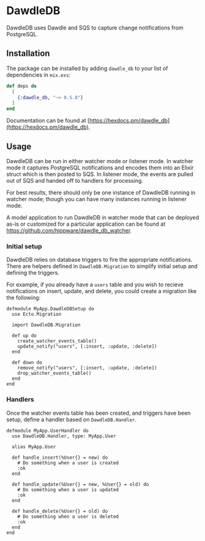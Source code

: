 # DawdleDB

DawdleDB uses Dawdle and SQS to capture change notifications from PostgreSQL.

## Installation

The package can be installed by adding `dawdle_db` to your list of
dependencies in `mix.exs`:

```elixir
def deps do
  [
    {:dawdle_db, "~> 0.5.0"}
  ]
end
```

Documentation can be found at [https://hexdocs.pm/dawdle_db](https://hexdocs.pm/dawdle_db).

## Usage

DawdleDB can be run in either watcher mode or listener mode. In watcher mode it
captures PostgreSQL notifications and encodes them into an Elixir struct which
is then posted to SQS. In listener mode, the events are pulled out of SQS and
handed off to handlers for processing.

For best results, there should only be one instance of DawdleDB running in
watcher mode; though you can have many instances running in listener mode.

A model application to run DawdleDB in watcher mode that can be deployed as-is
or customized for a particular application can be found at
https://github.com/hippware/dawdle_db_watcher.

### Initial setup

DawdleDB relies on database triggers to fire the appropriate notifications.
There are helpers defined in `DawdleDB.Migration` to simplify initial setup
and defining the triggers.

For example, if you already have a `users` table and you wish to recieve
notifications on insert, update, and delete, you could create a migration like
the following:

```
defmodule MyApp.DawdleDBSetup do
  use Ecto.Migration

  import DawdleDB.Migration

  def up do
    create_watcher_events_table()
    update_notify("users", [:insert, :update, :delete])
  end

  def down do
    remove_notify("users", [:insert, :update, :delete])
    drop_watcher_events_table()
  end
end
```

### Handlers

Once the watcher events table has been created, and triggers have been setup,
define a handler based on `DawdleDB.Handler`.

```
defmodule MyApp.UserHandler do
  use DawdleDB.Handler, type: MyApp.User

  alias MyApp.User

  def handle_insert(%User{} = new) do
    # Do something when a user is created
    :ok
  end

  def handle_update(%User{} = new, %User{} = old) do
    # Do something when a user is updated
    :ok
  end

  def handle_delete(%User{} = old) do
    # Do something when a user is deleted
    :ok
  end
end
```
